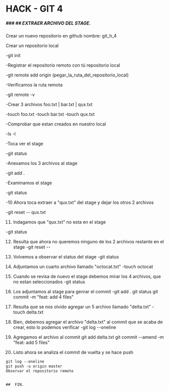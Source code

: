 # HACK - GIT 4

##### ### ## EXTRAER ARCHIVO DEL STAGE.

Crear un nuevo repositorio en github nombre: git_h_4

Crear un repositorio local

-git init

-Registrar el repositorio remoto con tú repositorio local

-git remote add origin (pegar_la_ruta_del_repositorio_local)

-Verificamos la ruta remota

-git remote -v

-Crear 3 archivos foo.txt | bar.txt | qux.txt

-touch foo.txt
-touch bar.txt
-touch qux.txt

-Comprobar que estan creados en nuestro local

-ls -l

-Toca ver el stage

-git status

-Anexamos los 3 archivos al stage

-git add .

-Examinamos el stage

-git status

-10 Ahora toca extraer a "qux.txt" del stage y dejar los otros 2 archivos

-git reset -- qux.txt

11. Indagamos que "qux.txt" no esta en el stage

-git status

12. Resulta que ahora no queremos ninguno de los 2 archivos restante en el stage
-git reset --

13. Volvemos a observar el status del stage
-git status

14. Adjuntamos un cuarto archivo llamado "octocat.txt" 
-touch octocat

15. Cuando se revisa de nuevo el stage debemos mirar los 4 archivos, que no estan seleccionados
-git status

16. Los adjuntamos al stage para genrar el commit
-git add . git status git commit -m "feat: add 4 files"

17. Resulta que se nos olvido agregar un 5 archivo llamado "delta.txt"
-touch delta.txt

18. Bien, debemos agregar el archivo "delta.txt" al commit que se acaba de crear, esto lo podemos verificar 
-git log --oneline

19. Agregamos el archivo al commit
git add delta.txt git commit --amend -m "feat: add 5 files"

20. Listo ahora se analiza el commit de vuelta y se hace push 
```diff
git log --oneline
git push -u origin master
Observar el repositorio remoto


##  FIN.



